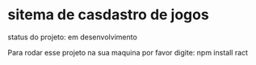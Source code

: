 <h1> sitema de casdastro de jogos</h1>
status do projeto: em desenvolvimento

Para rodar esse projeto na sua maquina por favor digite: npm install ract
```
